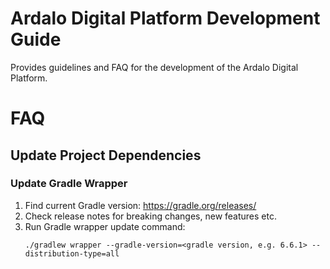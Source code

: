 # Ardalo Digital Platform Development Guide
Provides guidelines and FAQ for the development of the Ardalo Digital Platform.

# FAQ

## Update Project Dependencies

### Update Gradle Wrapper

1. Find current Gradle version: https://gradle.org/releases/
2. Check release notes for breaking changes, new features etc.
3. Run Gradle wrapper update command:
    ```
    ./gradlew wrapper --gradle-version=<gradle version, e.g. 6.6.1> --distribution-type=all
    ```
